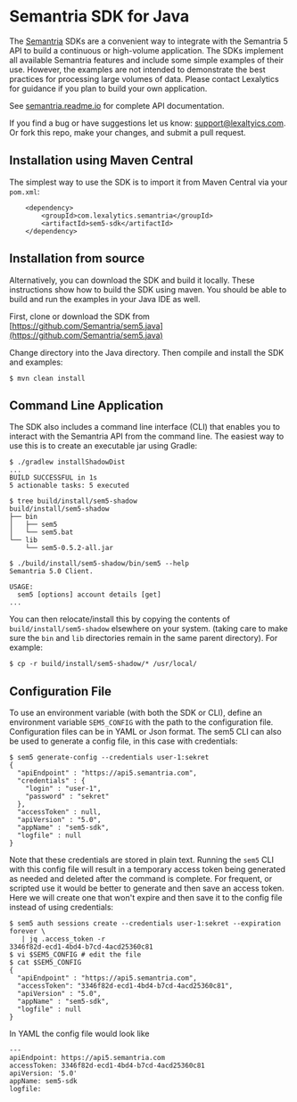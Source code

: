 # Semantria SDK for Java

The [Semantria](https://www.lexalytics.com/semantria) SDKs are a convenient way to integrate with the Semantria 5 API to build a continuous or high-volume application. The SDKs implement all available Semantria features and include some simple examples of their use. However, the examples are not intended to demonstrate the best practices for processing large volumes of data. Please contact Lexalytics for guidance if you plan to build your own application.

See [semantria.readme.io](https://semantria.readme.io/docs/) for complete API documentation.

If you find a bug or have suggestions let us know: support@lexaltyics.com. Or fork this repo, make your changes, and submit a pull request.

## Installation using Maven Central

The simplest way to use the SDK is to import it from Maven Central via your `pom.xml`:

        <dependency>
            <groupId>com.lexalytics.semantria</groupId>
            <artifactId>sem5-sdk</artifactId>
        </dependency>

## Installation from source

Alternatively, you can download the SDK and build it locally. These instructions show how to build the SDK using maven. You should be able to build and run the examples in your Java IDE as well.

First, clone or download the SDK from [https://github.com/Semantria/sem5.java](https://github.com/Semantria/sem5.java)

Change directory into the Java directory. Then compile and install the SDK and examples:

    $ mvn clean install

## Command Line Application

The SDK also includes a command line interface (CLI) that enables you to interact with the Semantria API from the command line.  The easiest way to use this is to create an executable jar using Gradle:

    $ ./gradlew installShadowDist
    ...
    BUILD SUCCESSFUL in 1s
    5 actionable tasks: 5 executed
    
    $ tree build/install/sem5-shadow
    build/install/sem5-shadow
    ├── bin
    │   ├── sem5
    │   └── sem5.bat
    └── lib
        └── sem5-0.5.2-all.jar
    
    $ ./build/install/sem5-shadow/bin/sem5 --help
    Semantria 5.0 Client.
    
    USAGE:
      sem5 [options] account details [get]
    ...
You can then relocate/install this by copying the contents of `build/install/sem5-shadow` elsewhere on your system.  (taking care to make sure the `bin` and `lib` directories remain in the same parent directory).  For example:

    $ cp -r build/install/sem5-shadow/* /usr/local/

## Configuration File

To use an environment variable (with both the SDK or CLI), define an environment variable `SEM5_CONFIG` with the path to the configuration file.  Configuration files can be in YAML or Json format.   The sem5 CLI can also be used to generate a config file, in this case with credentials:

    $ sem5 generate-config --credentials user-1:sekret
    {
      "apiEndpoint" : "https://api5.semantria.com",
      "credentials" : {
        "login" : "user-1",
        "password" : "sekret"
      },
      "accessToken" : null,
      "apiVersion" : "5.0",
      "appName" : "sem5-sdk",
      "logfile" : null
    }
 
Note that these credentials are stored in plain text.  Running the `sem5` CLI with this config file will result in a temporary access token being generated as needed and deleted after the command is complete.  For frequent, or scripted use it would be better to generate and then save an access token.  Here we will create one that won't expire and then save it to the config file instead of using credentials:

    $ sem5 auth sessions create --credentials user-1:sekret --expiration forever \
       | jq .access_token -r
    3346f82d-ecd1-4bd4-b7cd-4acd25360c81
    $ vi $SEM5_CONFIG # edit the file
    $ cat $SEM5_CONFIG
    {
      "apiEndpoint" : "https://api5.semantria.com",
      "accessToken": "3346f82d-ecd1-4bd4-b7cd-4acd25360c81",
      "apiVersion" : "5.0",
      "appName" : "sem5-sdk",
      "logfile" : null
    }

In YAML the config file would look like

    ---
    apiEndpoint: https://api5.semantria.com
    accessToken: 3346f82d-ecd1-4bd4-b7cd-4acd25360c81
    apiVersion: '5.0'
    appName: sem5-sdk
    logfile: 
